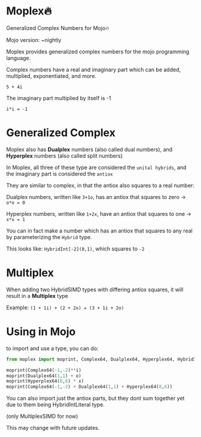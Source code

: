 # Moplex🔥
Generalized Complex Numbers for Mojo🔥

Mojo version: ~nightly

Moplex provides generalized complex numbers for the mojo programming language.

Complex numbers have a real and imaginary part which can be added, multiplied, exponentiated, and more.

`5 + 4i`

The imaginary part multiplied by itself is -1

`i*i = -1`

# Generalized Complex

Moplex also has **Dualplex** numbers (also called dual numbers), and **Hyperplex** numbers (also called split numbers)

In Moplex, all three of these type are considered the `unital hybrids`, and the imaginary part is considered the `antiox`

They are similar to complex, in that the antiox also squares to a real number:

Dualplex numbers, written like `3+1o`, has an antiox that squares to zero -> `o*o = 0`

Hyperplex numbers, written like `1+2x`, have an antiox that squares to one -> `x*x = 1`



You can in fact make a number which has an antiox that squares to any real by parameterizing the `Hybrid` type.

This looks like: `HybridInt[-2](0,1)`, which squares to `-2`

# Multiplex

When adding two HybridSIMD types with differing antiox squares, it will result in a **Multiplex** type

Example: `(1 + 1i) + (2 + 2o) = (3 + 1i + 2o)` 

# Using in Mojo

to import and use a type, you can do:

```py
from moplex import moprint, Complex64, Dualplex64, Hyperplex64, HybridInt, i, o, x

moprint(Complex64(-1,-2)**i)
moprint(Dualplex64(1,1) + o)
moprint(Hyperplex64(8,6) * x)
moprint(Complex64(-1,-2) + Dualplex64(1,1) + Hyperplex64(8,6))
```

You can also import just the antiox parts, but they dont sum together yet due to them being HybridIntLiteral type.

(only MultiplexSIMD for now)

This may change with future updates.